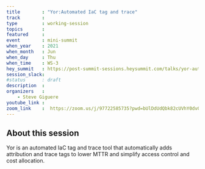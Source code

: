 ```yaml
---
title        : "Yor:Automated IaC tag and trace"
track        : 
type         : working-session
topics       :
featured     :
event        : mini-summit
when_year    : 2021
when_month   : Jun
when_day     : Thu
when_time    : WS-3
hey_summit   : https://post-summit-sessions.heysummit.com/talks/yor-automated-iac-tag-and-trace/
session_slack:
#status      : draft
description  :
organizers   :
    - Steve Giguere
youtube_link :
zoom_link    :  https://zoom.us/j/97722585735?pwd=bUlDdUdQbk82cUVhY0dvOGFjdmsvUT09
---
```


## About this session
Yor is an automated IaC tag and trace tool that automatically adds attribution and trace tags to lower MTTR and simplify access control and cost allocation.
